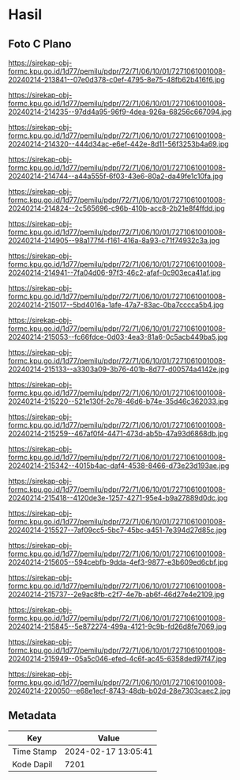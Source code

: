 # Hasil

## Foto C Plano

https://sirekap-obj-formc.kpu.go.id/1d77/pemilu/pdpr/72/71/06/10/01/7271061001008-20240214-213841--07e0d378-c0ef-4795-8e75-48fb62b416f6.jpg

https://sirekap-obj-formc.kpu.go.id/1d77/pemilu/pdpr/72/71/06/10/01/7271061001008-20240214-214235--97dd4a95-96f9-4dea-926a-68256c667094.jpg

https://sirekap-obj-formc.kpu.go.id/1d77/pemilu/pdpr/72/71/06/10/01/7271061001008-20240214-214320--444d34ac-e6ef-442e-8d11-56f3253b4a69.jpg

https://sirekap-obj-formc.kpu.go.id/1d77/pemilu/pdpr/72/71/06/10/01/7271061001008-20240214-214744--a44a555f-6f03-43e6-80a2-da49fe1c10fa.jpg

https://sirekap-obj-formc.kpu.go.id/1d77/pemilu/pdpr/72/71/06/10/01/7271061001008-20240214-214824--2c565696-c96b-410b-acc8-2b21e8f4ffdd.jpg

https://sirekap-obj-formc.kpu.go.id/1d77/pemilu/pdpr/72/71/06/10/01/7271061001008-20240214-214905--98a177f4-f161-416a-8a93-c71f74932c3a.jpg

https://sirekap-obj-formc.kpu.go.id/1d77/pemilu/pdpr/72/71/06/10/01/7271061001008-20240214-214941--7fa04d06-97f3-46c2-afaf-0c903eca41af.jpg

https://sirekap-obj-formc.kpu.go.id/1d77/pemilu/pdpr/72/71/06/10/01/7271061001008-20240214-215017--5bd4016a-1afe-47a7-83ac-0ba7cccca5b4.jpg

https://sirekap-obj-formc.kpu.go.id/1d77/pemilu/pdpr/72/71/06/10/01/7271061001008-20240214-215053--fc66fdce-0d03-4ea3-81a6-0c5acb449ba5.jpg

https://sirekap-obj-formc.kpu.go.id/1d77/pemilu/pdpr/72/71/06/10/01/7271061001008-20240214-215133--a3303a09-3b76-401b-8d77-d00574a4142e.jpg

https://sirekap-obj-formc.kpu.go.id/1d77/pemilu/pdpr/72/71/06/10/01/7271061001008-20240214-215220--521e130f-2c78-46d6-b74e-35d46c362033.jpg

https://sirekap-obj-formc.kpu.go.id/1d77/pemilu/pdpr/72/71/06/10/01/7271061001008-20240214-215259--467af0f4-4471-473d-ab5b-47a93d6868db.jpg

https://sirekap-obj-formc.kpu.go.id/1d77/pemilu/pdpr/72/71/06/10/01/7271061001008-20240214-215342--4015b4ac-daf4-4538-8466-d73e23d193ae.jpg

https://sirekap-obj-formc.kpu.go.id/1d77/pemilu/pdpr/72/71/06/10/01/7271061001008-20240214-215418--4120de3e-1257-4271-95e4-b9a27889d0dc.jpg

https://sirekap-obj-formc.kpu.go.id/1d77/pemilu/pdpr/72/71/06/10/01/7271061001008-20240214-215527--7af09cc5-5bc7-45bc-a451-7e394d27d85c.jpg

https://sirekap-obj-formc.kpu.go.id/1d77/pemilu/pdpr/72/71/06/10/01/7271061001008-20240214-215605--594cebfb-9dda-4ef3-9877-e3b609ed6cbf.jpg

https://sirekap-obj-formc.kpu.go.id/1d77/pemilu/pdpr/72/71/06/10/01/7271061001008-20240214-215737--2e9ac8fb-c2f7-4e7b-ab6f-46d27e4e2109.jpg

https://sirekap-obj-formc.kpu.go.id/1d77/pemilu/pdpr/72/71/06/10/01/7271061001008-20240214-215845--5e872274-499a-4121-9c9b-fd26d8fe7069.jpg

https://sirekap-obj-formc.kpu.go.id/1d77/pemilu/pdpr/72/71/06/10/01/7271061001008-20240214-215949--05a5c046-efed-4c6f-ac45-6358ded97f47.jpg

https://sirekap-obj-formc.kpu.go.id/1d77/pemilu/pdpr/72/71/06/10/01/7271061001008-20240214-220050--e68e1ecf-8743-48db-b02d-28e7303caec2.jpg


## Metadata

| Key        | Value               |
| ---------- | ------------------- |
| Time Stamp | 2024-02-17 13:05:41 |
| Kode Dapil | 7201                |



